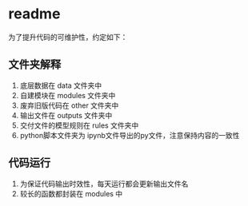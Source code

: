 # readme

为了提升代码的可维护性，约定如下：

## 文件夹解释

1. 底层数据在 data 文件夹中
2. 自建模块在 modules 文件夹中
3. 废弃旧版代码在 other 文件夹中
4. 输出文件在 outputs 文件夹中
5. 交付文件的模型规则在 rules 文件夹中
6. python脚本文件夹为 ipynb文件导出的py文件，注意保持内容的一致性

## 代码运行

1. 为保证代码输出时效性，每天运行都会更新输出文件名
2. 较长的函数都封装在 modules 中
